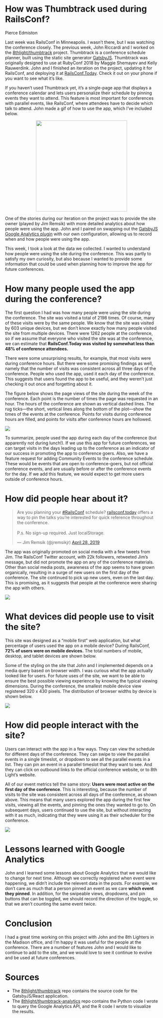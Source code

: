 How was Thumbtrack used during RailsConf?
================
Pierce Edmiston

Last week was RailsConf in Minneapolis. I wasn’t there, but I was
watching the conference closely. The previous week, John Riccardi and I
worked on the
[8thlight/thumbtrack](https://github.com/8thlight/thumbtrack) project.
Thumbtrack is a conference schedule planner, built using the static site
generator [GatsbyJS](https://www.gatsbyjs.org/). Thumbtrack was
originally designed to use at RubyConf 2018 by Maggie Shemayev and Kelly
Rauwerdink. John and I finished an iteration on the project, updating it
for RailsConf, and deploying it at
[RailsConf.Today](https://railsconf.today). Check it out on your phone
if you want to see what it’s like.

If you haven’t used Thumbtrack yet, it’s a single-page app that displays
a conference calendar and lets users personalize their schedule by
pinning events they want to attend. This feature is most important for
conferences with parallel events, like RailsConf, where attendees have
to decide which talk to attend. John made a gif of how to use the app,
which I’ve included below.

<img src="img/railsconftoday_iphone_screenshot.png" width="300px" style="display: block; margin: auto;" />

One of the stories during our iteration on the project was to provide
the site owner (played by Jim Remsik) with more detailed analytics about
how people were using the app. John and I paired on swapping out the
[GatsbyJS Google Analytics
plugin](https://www.gatsbyjs.org/packages/gatsby-plugin-google-analytics/)
with our own configuration, allowing us to record when and how people
were using the app.

This week, I took a look at the data we collected. I wanted to
understand how people were using the site during the conference. This
was partly to satisfy my own curiosity, but also because I wanted to
provide some information that could be used when planning how to improve
the app for future conferences.

# How many people used the app during the conference?

The first question I had was how many people were using the site during
the conference. The site was visited a total of 2198 times. Of course,
many of these visits were by the same people. We know that the site was
visited by 603 unique devices, but we don’t know exactly how many people
visited the site from multiple devices. There were 1262 people at the
conference, so if we assume that everyone who visited the site was at
the conference, we can estimate that **RailsConf.Today was visited by
somewhat less than 48% of conference attendees.**

There were some unsurprising results, for example, that most visits were
during conference hours. But there were some promising findings as well,
namely that the number of visits was consistent across all three days of
the conference. People who used the app, used it each day of the
conference. This suggests that users found the app to be useful, and
they weren’t just checking it out once and forgetting about it.

The figure below shows the page views of the site during the week of the
conference. Each point is the number of times the page was requested in
an hour. The hours of the conference are shown as vertical dashed lines.
The rug ticks—the short, vertical lines along the bottom of the
plot—show the times of the events at the conference. Points for visits
during conference hours are filled, and points for visits after
conference hours are hollowed.

![](README_files/figure-gfm/visits-1.svg)<!-- -->

To summarize, people used the app during each day of the conference (but
apparently not during lunch\!). If we use this app for future
conferences, we can target visits in the days leading up to the
conference as an indicator of our success in promoting the app to
conference goers. Also, we have a feature request for adding Community
Events to the conference schedule. These would be events that are open
to conference-goers, but not official conference events, and are usually
before or after the conference events for the day. If we add this
feature, we would expect to get more users outside of conference hours.

# How did people hear about it?

<blockquote class="twitter-tweet" data-lang="en">

<p lang="en" dir="ltr">

Are you planning your
<a href="https://twitter.com/hashtag/RailsConf?src=hash&amp;ref_src=twsrc%5Etfw">\#RailsConf</a>
schedule? <a href="https://railsconf.today">railsconf.today</a> offers a
way to pin the talks you’re interested for quick reference throughout
the conference.<br><br>P.s. No sign-up required. Just localStorage.

</p>

— Jim Remsik (@jremsikjr)
<a href="https://twitter.com/jremsikjr/status/1122511627507646466?ref_src=twsrc%5Etfw">April
28, 2019</a>

</blockquote>

The app was originally promoted on social media with a few tweets from
Jim. The RailsConf Twitter account, with 22k followers, retweeted Jim’s
message, but did not promote the app on any of the conference materials.
Other than social media posts, awareness of the app seems to have grown
organically, resulting in a surge of new users on the first day of the
conference. The site continued to pick up new users, even on the last
day. This is promising, as it suggests that people at the conference
were sharing the app with others.

![](README_files/figure-gfm/new-users-1.svg)<!-- -->

# What devices did people use to visit the site?

This site was designed as a “mobile first” web application, but what
percentage of users used the app on a mobile device? During RailsConf,
**72% of users were on mobile devices.** The total numbers of mobile,
desktop, and tablet devices are shown below.

Some of the styling on the site that John and I implemented depends on a
media query based on browser width. I was curious what the app actually
looked like for users. For future uses of the site, we want to be able
to ensure the best possible viewing experience by knowing the typical
viewing dimensions. During the conference, the smallest mobile device
view registered 320 x 430 pixels. The distribution of browser widths by
device is shown below.

![](README_files/figure-gfm/devices-1.svg)<!-- -->

# How did people interact with the site?

Users can interact with the app in a few ways. They can view the
schedule for different days of the conference. They can swipe to view
the parallel events in a single timeslot, or dropdown to see all the
parallel events in a list. They can pin an event in a parallel timeslot
that they want to see. And they can click on outbound links to the
official conference website, or to 8th Light’s website.

All of our event metrics tell the same story: **Users were most active
on the first day of the conference**. This is interesting, because the
number of visits to the site was consistent across all days of the
conference, as shown above. This means that many users explored the app
during the first few visits, viewing all the events, and pinning the
ones they wanted to go to. On subsequent days, users continued to use
the site, but without interacting with it as much, indicating that they
were using it as their scheduler for the conference.

![](README_files/figure-gfm/events-1.svg)<!-- -->

# Lessons learned with Google Analytics

John and I learned some lessons about Google Analytics that we would
like to change for next time. Although we correctly registered when
event were happening, we didn’t include the relevent data in the posts.
For example, we don’t care as much that a person pinned an event as we
care **which event they pinned**. In addition, for the swipeable views,
dropdowns, and pin buttons that can be toggled, we should record the
direction of the toggle, so that we aren’t counting the same event
twice.

# Conclusion

I had a great time working on this project with John and the 8th
Lighters in the Madison office, and I’m happy it was useful for the
people at the conference. There are a number of features John and I
would like to continue to add to the site, and we would love to see it
continue to evolve and be used at future conferences.

# Sources

  - The [8thlight/thumbtrack](https://github.com/8thlight/thumbtrack)
    repo contains the source code for the GatsbyJS/React application.
  - The
    [8thlight/thumbtrack-analytics](https://github.com/8thlight/thumbtrack-analytics)
    repo contains the Python code I wrote to query the Google Analytics
    API, and the R code I wrote to visualize the results.

